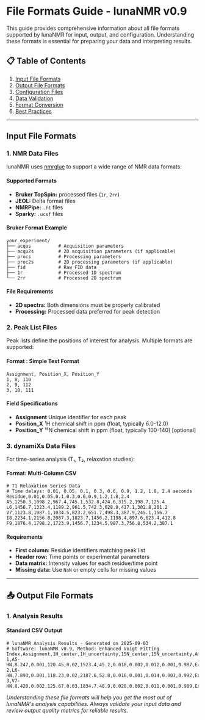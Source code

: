 # File Formats Guide - lunaNMR v0.9

This guide provides comprehensive information about all file formats supported by lunaNMR for input, output, and configuration. Understanding these formats is essential for preparing your data and interpreting results.

## 📋 Table of Contents

1. [Input File Formats](#input-file-formats)
2. [Output File Formats](#output-file-formats)
3. [Configuration Files](#configuration-files)
4. [Data Validation](#data-validation)
5. [Format Conversion](#format-conversion)
6. [Best Practices](#best-practices)

---

## Input File Formats

### **1. NMR Data Files**

lunaNMR uses [nmrglue](https://github.com/jjhelmus/nmrglue) to support a wide range of NMR data formats:

#### **Supported Formats**
- **Bruker TopSpin:** processed files (`1r`, `2rr`)
- **JEOL:** Delta format files
- **NMRPipe:** `.ft` files
- **Sparky:** `.ucsf` files

#### **Bruker Format Example**
```
your_experiment/
├── acqus          # Acquisition parameters
├── acqu2s         # 2D acquisition parameters (if applicable)
├── procs          # Processing parameters
├── proc2s         # 2D processing parameters (if applicable)
├── fid            # Raw FID data
├── 1r             # Processed 1D spectrum
└── 2rr            # Processed 2D spectrum
```

#### **File Requirements**
- **2D spectra:** Both dimensions must be properly calibrated
- **Processing:** Processed data preferred for peak detection

### **2. Peak List Files**

Peak lists define the positions of interest for analysis. Multiple formats are supported:

#### **Format : Simple Text Format**
```
Assignment, Position_X, Position_Y
1, 8, 110
2, 9, 112
3, 10, 111
```


#### **Field Specifications**
- **Assignment** Unique identifier for each peak
- **Position_X** ¹H chemical shift in ppm (float, typically 6.0-12.0)
- **Position_Y** ¹⁵N chemical shift in ppm (float, typically 100-140) [optional]


### **3. dynamiXs Data Files**

For time-series analysis (T₁, T₂, relaxation studies):

#### **Format: Multi-Column CSV**
```csv
# T1 Relaxation Series Data
# Time delays: 0.01, 0.05, 0.1, 0.3, 0.6, 0.9, 1.2, 1.8, 2.4 seconds
Residue,0.01,0.05,0.1,0.3,0.6,0.9,1.2,1.8,2.4
A5,1250.3,1098.2,967.4,745.1,532.8,424.6,315.2,198.7,125.4
L6,1456.7,1323.4,1189.2,961.5,742.3,628.9,417.1,302.8,201.2
V7,1123.8,1087.1,1034.5,823.2,651.7,498.3,387.9,245.1,156.7
I8,2234.1,2156.8,2087.3,1823.7,1456.2,1198.4,897.6,623.4,412.8
F9,1876.4,1798.2,1723.9,1456.7,1234.5,987.3,756.8,534.2,387.1
```

#### **Requirements**
- **First column:** Residue identifiers matching peak list
- **Header row:** Time points or experimental parameters
- **Data matrix:** Intensity values for each residue/time point
- **Missing data:** Use `NaN` or empty cells for missing values

---

## 📤 Output File Formats

### **1. Analysis Results**

#### **Standard CSV Output**
```csv
# lunaNMR Analysis Results - Generated on 2025-09-03
# Software: lunaNMR v0.9, Method: Enhanced Voigt Fitting
Index,Assignment,1H_center,1H_uncertainty,15N_center,15N_uncertainty,Amplitude,Amp_uncertainty,Gaussian_width,Gauss_uncertainty,Lorentzian_width,Lorentz_uncertainty,R_squared,Fit_quality,SNR,Processing_time
1,A5-HN,8.247,0.001,120.45,0.02,1523.4,45.2,0.018,0.002,0.012,0.001,0.987,Excellent,15.2,0.034
2,L6-HN,7.893,0.001,118.23,0.02,2187.6,52.8,0.016,0.001,0.014,0.001,0.992,Excellent,22.1,0.028
3,V7-HN,8.420,0.002,125.67,0.03,1834.7,48.9,0.020,0.002,0.011,0.001,0.989,Excellent,18.7,0.031
```


*Understanding these file formats will help you get the most out of lunaNMR's analysis capabilities. Always validate your input data and review output quality metrics for reliable results.*
